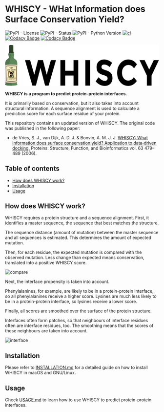 # WHISCY - WHat Information does Surface Conservation Yield?

![PyPI - License](https://img.shields.io/pypi/l/whiscy)
![PyPI - Status](https://img.shields.io/pypi/status/whiscy)
![PyPI - Python Version](https://img.shields.io/pypi/pyversions/whiscy)
[![ci](https://github.com/haddocking/whiscy/actions/workflows/test.yml/badge.svg)](https://github.com/haddocking/whiscy/actions/workflows/test.yml)
[![Codacy Badge](https://app.codacy.com/project/badge/Grade/2866f5c9325a492fb4758361935b9650)](https://app.codacy.com/gh/haddocking/whiscy/dashboard?utm_source=gh&utm_medium=referral&utm_content=&utm_campaign=Badge_grade)
[![Codacy Badge](https://app.codacy.com/project/badge/Coverage/2866f5c9325a492fb4758361935b9650)](https://app.codacy.com/gh/haddocking/whiscy/dashboard?utm_source=gh&utm_medium=referral&utm_content=&utm_campaign=Badge_coverage)



![WHISCY](media/whiscy_logo.png)

**WHISCY is a program to predict protein-protein interfaces.**

It is primarily based on conservation, but it also takes into account structural information. A sequence alignment is used to calculate a prediction score for each surface residue of your protein.

This repository contains an updated version of WHISCY. The original code was published in the following paper:

- de Vries, S. J., van Dijk, A. D. J. & Bonvin, A. M. J. J. [WHISCY: What information does surface conservation yield? Application to data‐driven docking.](https://doi.org/doi:10.1002/prot.20842) Proteins: Structure, Function, and Bioinformatics vol. 63 479–489 (2006).

## Table of contents

- [How does WHISCY work?](#how-does-whiscy-work)
- [Installation](#installation)
- [Usage](#usage)

## How does WHISCY work?

WHISCY requires a protein structure and a sequence alignment. First, it identifies a master sequence, the sequence that best matches the structure.

The sequence distance (amount of mutation) between the master sequence and all sequences is estimated. This determines the amount of expected mutation.

Then, for each residue, the expected mutation is compared with the observed mutation. Less change than expected means conservation, translated into a positive WHISCY score.

![compare](media/compare.jpg)

Next, the interface propensity is taken into account.

Phenylalanines, for example, are likely to be in a protein-protein interface, so all phenylalanines receive a higher score. Lysines are much less likely to be in a protein-protein interface, so lysines receive a lower score.

Finally, all scores are smoothed over the surface of the protein structure.

Interfaces often form patches, so that neighbours of interface residues often are interface residues, too. The smoothing means that the scores of these neighbours are taken into account.

![interface](media/interface.jpg)

## Installation

Please refer to [INSTALLATION.md](INSTALLATION.md) for a detailed guide on how to install WHISCY in macOS and GNU/Linux.

## Usage

Check [USAGE.md](USAGE.md) to learn how to use WHISCY to predict protein-protein interfaces.
